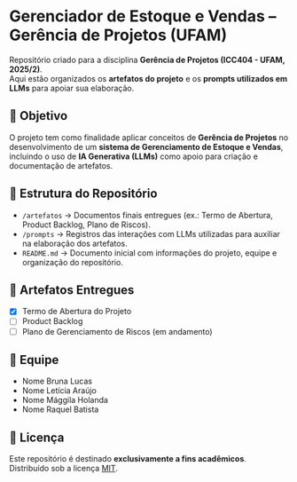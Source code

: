 # Gerenciador de Estoque e Vendas – Gerência de Projetos (UFAM)

Repositório criado para a disciplina **Gerência de Projetos (ICC404 - UFAM, 2025/2)**.  
Aqui estão organizados os **artefatos do projeto** e os **prompts utilizados em LLMs** para apoiar sua elaboração.

## 🎯 Objetivo
O projeto tem como finalidade aplicar conceitos de **Gerência de Projetos** no desenvolvimento de um **sistema de Gerenciamento de Estoque e Vendas**, incluindo o uso de **IA Generativa (LLMs)** como apoio para criação e documentação de artefatos.

## 📂 Estrutura do Repositório
- `/artefatos` → Documentos finais entregues (ex.: Termo de Abertura, Product Backlog, Plano de Riscos).
- `/prompts` → Registros das interações com LLMs utilizadas para auxiliar na elaboração dos artefatos.
- `README.md` → Documento inicial com informações do projeto, equipe e organização do repositório.

## 📝 Artefatos Entregues
- [x] Termo de Abertura do Projeto  
- [ ] Product Backlog  
- [ ] Plano de Gerenciamento de Riscos (em andamento)

## 👥 Equipe
- Nome Bruna Lucas 
- Nome Letícia Araújo   
- Nome Mággila Holanda  
- Nome Raquel Batista

 ## 📜 Licença
Este repositório é destinado **exclusivamente a fins acadêmicos**.  
Distribuído sob a licença [MIT](LICENSE).
